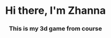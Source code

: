 <h1 align="center">Hi there, I'm Zhanna</a></h1>
<h3 align="center">This is my 3d game from course</h3>
